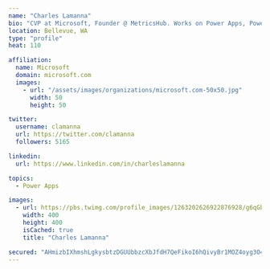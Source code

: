 ```yaml
---
name: "Charles Lamanna"
bio: "CVP at Microsoft, Founder @ MetricsHub. Works on Power Apps, Power Automate, Power Virtual Agent, Common Data Service and Dynamics 365."
location: Bellevue, WA
type: "profile"
heat: 110

affiliation:
  name: Microsoft
  domain: microsoft.com
  images:
    - url: "/assets/images/organizations/microsoft.com-50x50.jpg"
      width: 50
      height: 50

twitter:
  username: clamanna
  url: https://twitter.com/clamanna
  followers: 5165

linkedin:
  url: https://www.linkedin.com/in/charleslamanna

topics:
  - Power Apps

images:
  - url: https://pbs.twimg.com/profile_images/1263202626922876928/g6qGbHZ-_400x400.jpg
    width: 400
    height: 400
    isCached: true
    title: "Charles Lamanna"

secured: "AHmizbIXhmshLgkysbtzDGUUbbzcXbJfdH7QeFikoI6hQivyBr1MOZ4oyg3O4qPVk6pPp4rY5Aa2Ev+47Z1qFs2jHgLpzbA1tmGQm33NvvZLlIgTtlmhFL693NhwJ+HXUONv77Ub0rqhOlbcA1yOLUE9E5LhfiNpYZHzVkOkaosY6mKVYV4soJCJBsizyTONjqOJzDiQrquM5CXJW8nG9ReJ4VehTxT/8re4E3wKuCb4gtjSoH+fTtdkTjkML/ByKd6Z+Va8wPaSLy6i/UEH2OUJ0HdKpy4ogKS9UL9foRincAkgBu9XJAvitpLhadj3hEA3+F6rwU5EgQkjXkdHaZbAPj/HJeDSaCvejYnihUbsXcWJc0JbWeBX05NTBUsTAEn4GhjymED/bWZ4Eb4C+/bhTOnBLAmpJQBMcjToaj0=;XUl+c4aoy4EV58UwXjTnEg=="
---
```


